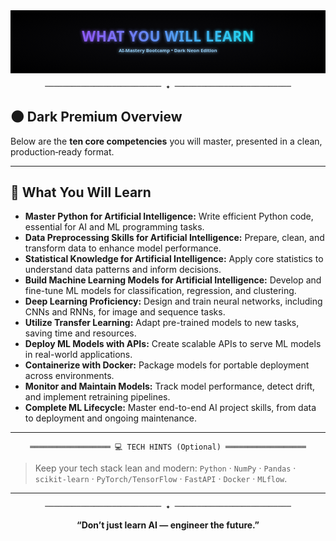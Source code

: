 <!-- ───────────────────────────────────────────────────────────────────── -->
<!--                WHAT YOU WILL LEARN — DARK NEON EDITION              -->
<!--                 Style aligned with README.md (Dark Premium)         -->
<!-- ───────────────────────────────────────────────────────────────────── -->

<!-- ░░░ ANIMATED NEON SVG BANNER ░░░ -->
<div align="center">

<svg width="1200" height="240" viewBox="0 0 1200 240" xmlns="http://www.w3.org/2000/svg" role="img" aria-label="What You Will Learn — AI‑Mastery Bootcamp" style="max-width:100%;height:auto">
  <defs>
    <linearGradient id="g1" x1="0%" y1="0%" x2="100%" y2="0%">
      <stop offset="0%" stop-color="#8b5cf6">
        <animate attributeName="offset" values="0;1;0" dur="6s" repeatCount="indefinite"/>
      </stop>
      <stop offset="100%" stop-color="#22d3ee">
        <animate attributeName="offset" values="1;0;1" dur="6s" repeatCount="indefinite"/>
      </stop>
    </linearGradient>
    <filter id="glow" x="-50%" y="-50%" width="200%" height="200%">
      <feGaussianBlur stdDeviation="6" result="blur"/>
      <feMerge>
        <feMergeNode in="blur"/>
        <feMergeNode in="SourceGraphic"/>
      </feMerge>
    </filter>
    <radialGradient id="bg" cx="50%" cy="50%" r="70%">
      <stop offset="0%" stop-color="#0b0b0f"/>
      <stop offset="100%" stop-color="#000000"/>
    </radialGradient>
  </defs>

  <rect x="0" y="0" width="1200" height="240" fill="url(#bg)"/>
  <g opacity="0.6" stroke="url(#g1)" stroke-width="2">
    <path d="M40 40 H1160"/>
    <path d="M40 200 H1160"/>
  </g>
  <g filter="url(#glow)">
    <text x="50%" y="120" text-anchor="middle" fill="url(#g1)" font-family="'Segoe UI', Inter, system-ui, -apple-system, Roboto, 'Helvetica Neue', Arial, sans-serif" font-size="54" font-weight="800" letter-spacing="1.5">WHAT YOU WILL LEARN</text>
    <text x="50%" y="160" text-anchor="middle" fill="#9bd5ff" opacity="0.9" font-family="'Segoe UI', Inter, system-ui, -apple-system, Roboto, 'Helvetica Neue', Arial, sans-serif" font-size="18" font-weight="600">AI‑Mastery Bootcamp • Dark Neon Edition</text>
  </g>
</svg>

</div>
<!-- ░░░ END ANIMATED NEON SVG BANNER ░░░ -->

<div align="center">

```
────────────────────────── ✦ ──────────────────────────
```

</div>

## 🌑 Dark Premium Overview

Below are the **ten core competencies** you will master, presented in a clean, production‑ready format.

---

## 🧩 What You Will Learn

- **Master Python for Artificial Intelligence:** Write efficient Python code, essential for AI and ML programming tasks.
- **Data Preprocessing Skills for Artificial Intelligence:** Prepare, clean, and transform data to enhance model performance.
- **Statistical Knowledge for Artificial Intelligence:** Apply core statistics to understand data patterns and inform decisions.
- **Build Machine Learning Models for Artificial Intelligence:** Develop and fine-tune ML models for classification, regression, and clustering.
- **Deep Learning Proficiency:** Design and train neural networks, including CNNs and RNNs, for image and sequence tasks.
- **Utilize Transfer Learning:** Adapt pre-trained models to new tasks, saving time and resources.
- **Deploy ML Models with APIs:** Create scalable APIs to serve ML models in real-world applications.
- **Containerize with Docker:** Package models for portable deployment across environments.
- **Monitor and Maintain Models:** Track model performance, detect drift, and implement retraining pipelines.
- **Complete ML Lifecycle:** Master end-to-end AI project skills, from data to deployment and ongoing maintenance.

---

<div align="center">

```
══════════════════ 💻 TECH HINTS (Optional) ══════════════════
```

</div>

> Keep your tech stack lean and modern: `Python` · `NumPy` · `Pandas` · `scikit‑learn` · `PyTorch/TensorFlow` · `FastAPI` · `Docker` · `MLflow`.

---

<div align="center">

```
────────────────────────── ✦ ──────────────────────────
```

</div>

<p align="center">
<b>“Don’t just learn AI — engineer the future.”</b>
</p>

